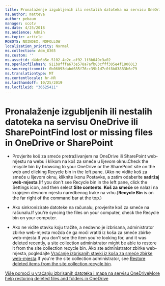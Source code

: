 ```yaml
---
title: Pronalaženje izgubljenih ili nestalih datoteka na servisu OneDrive ili SharePoint
ms.author: matteva
author: pebaum
manager: scotv
ms.date: 4/25/2018
ms.audience: Admin
ms.topic: article
ROBOTS: NOINDEX, NOFOLLOW
localization_priority: Normal
ms.collection: Adm_O365
ms.custom: ''
ms.assetid: d4de6b5e-5102-4e2c-af92-1f8b049c3a02
ms.openlocfilehash: 911b8fffa673e578a7afb83cfff305e4f1806013
ms.sourcegitcommit: 0b06093dabd685f76cc39b1d7c0f8b03883b6e79
ms.translationtype: MT
ms.contentlocale: hr-HR
ms.lasthandoff: 10/25/2019
ms.locfileid: "36525411"
---
```

# <a name="find-lost-or-missing-files-in-onedrive-or-sharepoint"></a><span data-ttu-id="802d4-102">Pronalaženje izgubljenih ili nestalih datoteka na servisu OneDrive ili SharePoint</span><span class="sxs-lookup"><span data-stu-id="802d4-102">Find lost or missing files in OneDrive or SharePoint</span></span>

- <span data-ttu-id="802d4-103">Provjerite koš za smeće pretraživanjem na OneDrive ili SharePoint web-mjestu na webu i klikom na koš za smeće u lijevom oknu.</span><span class="sxs-lookup"><span data-stu-id="802d4-103">Check the recycle bin by browsing to your OneDrive or the SharePoint site on the web and clicking Recycle bin in the left pane.</span></span> <span data-ttu-id="802d4-104">(Ako ne vidite koš za smeće u lijevom oknu, kliknite ikonu Postavke, a zatim odaberite **sadržaj web-mjesta**.</span><span class="sxs-lookup"><span data-stu-id="802d4-104">(If you don't see Recycle bin in the left pane, click the Settings icon, and then select **Site contents**.</span></span> <span data-ttu-id="802d4-105">**Koš za smeće** se nalazi na krajnjem desnom mjestu naredbenog trake na vrhu.)</span><span class="sxs-lookup"><span data-stu-id="802d4-105">**Recycle Bin** is on the far right of the command bar at the top.)</span></span> 
    
- <span data-ttu-id="802d4-106">Ako sinkronizirate datoteke na računalu, provjerite koš za smeće na računalu.</span><span class="sxs-lookup"><span data-stu-id="802d4-106">If you're syncing the files on your computer, check the Recycle bin on your computer.</span></span> 
    
- <span data-ttu-id="802d4-107">Ako ne vidite stavku koju tražite, a nedavno je izbrisana, administrator zbirke web-mjesta možda će ga moći vratiti iz koša za smeće zbirke web-mjesta.</span><span class="sxs-lookup"><span data-stu-id="802d4-107">If you don't see the item you're looking for, and it was deleted recently, a site collection administrator might be able to restore it from the site collection recycle bin.</span></span> <span data-ttu-id="802d4-108">Ako ste administrator zbirke web-mjesta, pogledajte [Vraćanje izbrisanih stavki iz koša za smeće zbirke web-mjesta](https://go.microsoft.com/fwlink/?linkid=866439).</span><span class="sxs-lookup"><span data-stu-id="802d4-108">If you're the site collection administrator, see [Restore deleted items from the site collection recycle bin](https://go.microsoft.com/fwlink/?linkid=866439).</span></span>
    
[<span data-ttu-id="802d4-109">Više pomoći u vraćanju izbrisanih datoteka i mapa na servisu OneDrive</span><span class="sxs-lookup"><span data-stu-id="802d4-109">More help restoring deleted files and folders in OneDrive</span></span>](https://go.microsoft.com/fwlink/?linkid=872872)
  

